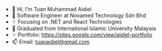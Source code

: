 - 👋 Hi, I’m Tuan Muhammad Aidiel
- 🌱 Software Engineer at Novamed Technology Sdn Bhd
- ✨ Focusing on .NET and React Technologies
- 💞️ Graduated from International Islamic University Malaysia
- ✨ Portfolio: https://sites.google.com/view/aidiel-portfolio
- 📫 Email: tuanaidiel@gmail.com

<!---
tuanaidiel/tuanaidiel is a ✨ special ✨ repository because its `README.md` (this file) appears on your GitHub profile.
You can click the Preview link to take a look at your changes.
--->
